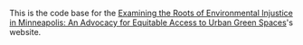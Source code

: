 This is the code base for the [Examining the Roots of Environmental Injustice in Minneapolis: An Advocacy for Equitable Access to Urban Green Spaces](https://github.com/gnguyen87/ds456_nrmc)'s website.


